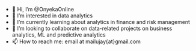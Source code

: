 - 👋 Hi, I’m @OnyekaOnline
- 👀 I’m interested in data analytics
- 🌱 I’m currently learning about analytics in finance and risk management
- 💞️ I’m looking to collaborate on data-related projects on business analytics, ML and predictive analytics
- 📫 How to reach me: email at mailujay{at}gmail.com

<!---
OnyekaOnline/OnyekaOnline is a ✨ special ✨ repository because its `README.md` (this file) appears on your GitHub profile.
You can click the Preview link to take a look at your changes.
--->
